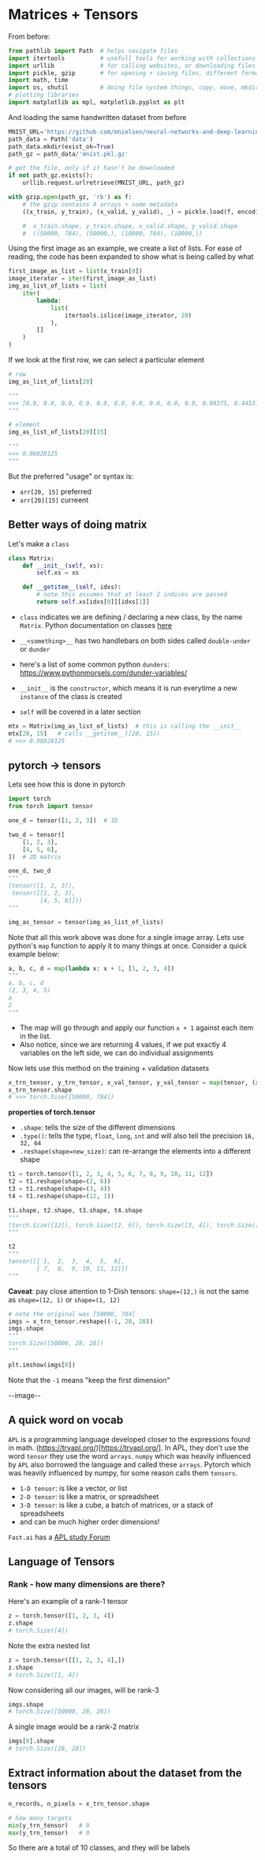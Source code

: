 # Matrices + Tensors

From before:

```python
from pathlib import Path  # helps navigate files 
import itertools          # usefull tools for working with collections + iterators
import urllib             # for calling websites, or downloading files
import pickle, gzip       # for opening + saving files, different format
import math, time
import os, shutil         # doing file system things, copy, move, mkdir
# plotting libraries
import matplotlib as mpl, matplotlib.pyplot as plt
```

And loading the same handwritten dataset from before

```python
MNIST_URL='https://github.com/mnielsen/neural-networks-and-deep-learning/blob/master/data/mnist.pkl.gz?raw=true'
path_data = Path('data')
path_data.mkdir(exist_ok=True)
path_gz = path_data/'mnist.pkl.gz'

# get the file, only if it hasn't be downloaded
if not path_gz.exists():
    urllib.request.urlretrieve(MNIST_URL, path_gz)

with gzip.open(path_gz, 'rb') as f:
    # the gzip contains 4 arrays + some metadata
    ((x_train, y_train), (x_valid, y_valid), _) = pickle.load(f, encoding='latin-1')

    #  x_train.shape, y_train.shape, x_valid.shape, y_valid.shape 
    #  ((50000, 784), (50000,), (10000, 784), (10000,))
```

Using the first image as an example, we create a list of lists. For ease of reading, the code has been expanded to show what is being called by what

```python
first_image_as_list = list(x_train[0])
image_iterator = iter(first_image_as_list)
img_as_list_of_lists = list(
    iter(
        lambda:
            list(
                itertools.islice(image_iterator, 28)
            ),
        []
    )
)
```

If we look at the first row, we can select a particular element

```python
# row
img_as_list_of_lists[20]

"""
>>> [0.0, 0.0, 0.0, 0.0, 0.0, 0.0, 0.0, 0.0, 0.0, 0.0, 0.09375, 0.4453125, 0.86328125, 0.98828125, 0.98828125, 0.98828125, 0.98828125, 0.78515625, 0.3046875, 0.0, 0.0, 0.0, 0.0, 0.0, 0.0, 0.0, 0.0, 0.0]
"""

# element
img_as_list_of_lists[20][15]

"""
>>> 0.98828125
"""
```

But the preferred "usage" or syntax is:
- `arr[20, 15]` preferred
- `arr[20][15]` curreent

## Better ways of doing matrix

Let's make a `class`

```python
class Matrix:
    def __init__(self, xs):
        self.xs = xs

    def __getitem__(self, idxs):
        # note this assumes that at least 2 indices are passed
        return self.xs[idxs[0]][idxs[1]]
```

- `class` indicates we are defining / declaring a new class, by the name `Matrix`. Python documentation on classes [here](https://docs.python.org/3/tutorial/classes.html#) 

- `__<something>__` has two handlebars on both sides called `double-under` or `dunder`
- here's a list of some common python `dunders`: https://www.pythonmorsels.com/dunder-variables/
- `__init__` is the `constructor`, which means it is run everytime a new `instance` of the class is created
- `self` will be covered in a later section

```python
mtx = Matrix(img_as_list_of_lists)  # this is calling the __init__
mtx[20, 15]   # calls __getitem__([20, 15])
# >>> 0.98828125
```

## pytorch -> tensors

Lets see how this is done in pytorch

```python
import torch
from torch import tensor

one_d = tensor([1, 2, 3])  # 1D

two_d = tensor([
    [1, 2, 3],
    [4, 5, 6],
])  # 2D matrix

one_d, two_d
"""
(tensor([1, 2, 3]),
 tensor([[1, 2, 3],
         [4, 5, 6]]))
"""

img_as_tensor = tensor(img_as_list_of_lists)
```

Note that all this work above was done for a single image array. Lets use python's `map` function to apply it to many things at once. Consider a quick example below:

```python
a, b, c, d = map(lambda x: x + 1, [1, 2, 3, 4])
"""
a, b, c, d
(2, 3, 4, 5)
a
2
"""
```

- The map will go through and apply our function `x + 1` against each item in the list.
- Also notice, since we are returning 4 values, if we put exactly 4 variables on the left side, we can do individual assignments

Now lets use this method on the training + validation datasets

```python
x_trn_tensor, y_trn_tensor, x_val_tensor, y_val_tensor = map(tensor, (x_train, y_train, x_valid, y_valid))
x_trn_tensor.shape
# >>> torch.Size([50000, 784])
```

**properties of torch.tensor**

- `.shape`: tells the size of the different dimensions
- `.type()`: tells the type, `float`, `long`, `int` and will also tell the precision `16, 32, 64`
- `.reshape(shape=new_size)`: can re-arrange the elements into a different shape

```python
t1 = torch.tensor([1, 2, 3, 4, 5, 6, 7, 8, 9, 10, 11, 12])
t2 = t1.reshape(shape=(2, 6))
t3 = t1.reshape(shape=(3, 4))
t4 = t1.reshape(shape=(12, 1))

t1.shape, t2.shape, t3.shape, t4.shape
"""
(torch.Size([12]), torch.Size([2, 6]), torch.Size([3, 4]), torch.Size([12, 1]))
"""

t2
"""
tensor([[ 1,  2,  3,  4,  5,  6],
        [ 7,  8,  9, 10, 11, 12]])
"""
```

**Caveat**: pay close attention to 1-Dish tensors: `shape=(12,)` is not the same as `shape=(12, 1)` or `shape=(1, 12)`

```python
# note the original was [50000, 784]
imgs = x_trn_tensor.reshape((-1, 28, 28))
imgs.shape
"""
torch.Size([50000, 28, 28])
"""

plt.imshow(imgs[0])
```

Note that the `-1` means "keep the first dimension"

--image--

## A quick word on vocab

`APL` is a programming language developed closer to the expressions found in math. (https://tryapl.org/)[https://tryapl.org/]. In APL, they don't use the word `tensor` they use the word `arrays`. `numpy` which was heavily influenced by `APL` also borrowed the language and called these `arrays`. Pytorch which was heavily influenced by numpy, for some reason calls them `tensors`.

- `1-D tensor`: is like a vector, or list
- `2-D tensor`: is like a matrix, or spreadsheet
- `3-D tensor`: is like a cube, a batch of matrices, or a stack of spreadsheets
- and can be much higher order dimensions!

`Fast.ai` has a [APL study Forum](https://forums.fast.ai/t/apl-array-programming/97188)

## Language of Tensors 

### Rank - how many dimensions are there?

Here's an example of a rank-1 tensor

```python
z = torch.tensor([1, 2, 3, 4])
z.shape
# torch.Size([4])
```

Note the extra nested list

```python
z = torch.tensor([[1, 2, 3, 4],])
z.shape
# torch.Size([1, 4])
```

Now considering all our images, will be rank-3

```python
imgs.shape
# torch.Size([50000, 28, 28])

```

A single image would be a rank-2 matrix

```python
imgs[0].shape
# torch.Size([28, 28])
```

## Extract information about the dataset from the tensors

```python
n_records, n_pixels = x_trn_tensor.shape

# how many targets
min(y_trn_tensor)   # 9
max(y_trn_tensor)   # 0
```

So there are a total of 10 classes, and they will be labels